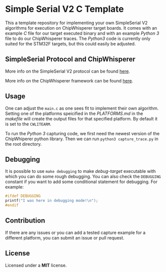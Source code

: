 # Simple Serial V2 C Template

This a template repository for implementing your own SimpleSerial V2 algorithms
for execution on ChipWhisperer target boards. It comes with an example _C_ file
for our target executed binary and with an example _Python 3_ file to do our
ChipWhisperer traces. The _Python3_ code is currently only suited for the
STM32F targets, but this could easily be adjusted.

## SimpleSerial Protocol and ChipWhisperer

More info on the SimpleSerial V2 protocol can be found
[here](https://github.com/newaetech/chipwhisperer/blob/develop/hardware/victims/firmware/simpleserial/README.md).

More info on the ChipWhisperer framework can be found
[here](https://github.com/newaetech/chipwhisperer).

## Usage

One can adjust the `main.c` as one sees fit to implement their own algorithm.
Setting one of the platforms speicified in the *PLATFORMS.md* in the *makefile*
will create the output files for that specified platform. By default it is set
to the `CWLITEARM`.

To run the _Python 3_ capturing code, we first need the newest version of the
ChipWhiperer python library. Then we can run `python3 capture_trace.py` in the
root directory.

## Debugging

It is possible to use `make debugging` to make *debug-target* executable with
which you can do some rough debugging. You can also check the `DEBUGGING`
constant if you want to add some conditional statement for debugging. For
example:

```c
#ifdef DEBUGGING
printf("I was here in debugging mode!\n");
#endif
```

## Contribution

If there are any issues or you can add a tested capture example for a different
platform, you can submit an issue or pull request.

## License

Licensed under a __MIT__ license.
